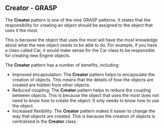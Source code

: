 ## Creator - GRASP
The **Creator** pattern is one of the nine GRASP patterns. It states that the responsibility for creating an object should be assigned to the object that uses it the most.

This is because the object that uses the most will have the most knowledge about what the new object needs to be able to do. For example, if you have a class called Car, it would make sense for the Car class to be responsible for creating new Engine objects.

The **Creator** pattern has a number of benefits, including:

* Improved encapsulation: The **Creator** pattern helps to encapsulate the creation of objects. This means that the details of how the objects are created are hidden from other objects.
* Reduced coupling: The **Creator** pattern helps to reduce the coupling between objects. This is because the object that uses the most does not need to know how to create the object. It only needs to know how to use the object.
* Increased flexibility: The **Creator** pattern makes it easier to change the way that objects are created. This is because the creation of objects is centralized in the **Creator** class.